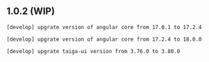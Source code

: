 ## 1.0.2 (WIP)
```
[develop] upgrate version of angular core from 17.0.1 to 17.2.4
```

```
[develop] upgrate version of angular core from 17.2.4 to 18.0.0
```

```
[develop] upgrate taiga-ui version from 3.76.0 to 3.80.0
```